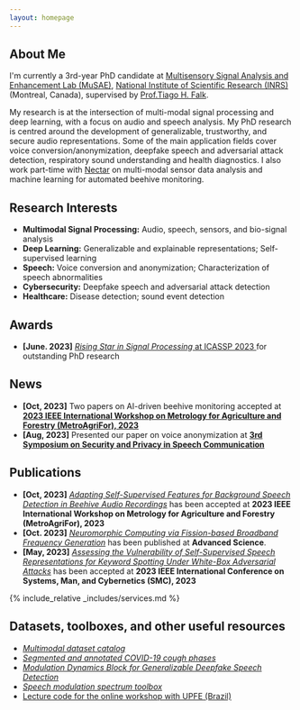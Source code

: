 ```yaml
---
layout: homepage
---
```


## About Me

I'm currently a 3rd-year PhD candidate at <a href="https://musaelab.ca/" target="_blank"> Multisensory Signal Analysis and Enhancement Lab (MuSAE)</a>, <a href="https://inrs.ca/en/" target="_blank"> National Institute of Scientific Research (INRS)</a> (Montreal, Canada), supervised by <a href="https://inrs.ca/en/research/professors/tiago-h-falk/" target="_blank"> Prof.Tiago H. Falk</a>.

My research is at the intersection of multi-modal signal processing and deep learning, with a focus on audio and speech analysis. My PhD research is centred around the development of generalizable, trustworthy, and secure audio representations. Some of the main application fields cover voice conversion/anonymization, deepfake speech and adversarial attack detection, respiratory sound understanding and health diagnostics. I also work part-time with <a href="https://www.nectar.buzz/" target="_blank"> Nectar</a> on multi-modal sensor data analysis and machine learning for automated beehive monitoring.


## Research Interests
- **Multimodal Signal Processing:** Audio, speech, sensors, and bio-signal analysis
- **Deep Learning:** Generalizable and explainable representations; Self-supervised learning
- **Speech:** Voice conversion and anonymization; Characterization of speech abnormalities
- **Cybersecurity:** Deepfake speech and adversarial attack detection
- **Healthcare:** Disease detection; sound event detection

## Awards
- **[June. 2023]** <a href="https://2023.ieeeicassp.org/" target="_blank">*Rising Star in Signal Processing* at ICASSP 2023 </a> for outstanding PhD research


<!--- {% include_relative _includes/publications.md %} --->

<!--- {% include_relative _includes/projects.md %} --->

<!--- {% include_relative _includes/talks.md %} --->

## News
- **[Oct, 2023]** Two papers on AI-driven beehive monitoring accepted at <a href="https://www.metroagrifor.org/index" target='_blank'>**2023 IEEE International Workshop on Metrology for Agriculture and Forestry (MetroAgriFor), 2023**</a>
- **[Aug, 2023]** Presented our paper on voice anonymization at <a href="https://spsc-symposium2023.mobileds.de/" target='_blank'> **3rd Symposium on Security and Privacy in Speech Communication**</a>

## Publications
<!-- - **[Feb. 2020]** Our paper about incremental learning is accepted to CVPR 2020. -->

- **[Oct, 2023]** <a href="" target='_blank'> *Adapting Self-Supervised Features for Background Speech Detection in Beehive Audio Recordings*</a> has been accepted at **2023 IEEE International Workshop on Metrology for Agriculture and Forestry (MetroAgriFor), 2023**
- **[Oct. 2023]** <a href="https://onlinelibrary.wiley.com/doi/full/10.1002/advs.202303835" target="_blank"> *Neuromorphic Computing via Fission-based Broadband Frequency Generation*</a> has been published at **Advanced Science**.
- **[May, 2023]** <a href="" target="_blank"> *Assessing the Vulnerability of Self-Supervised Speech Representations for Keyword Spotting Under White-Box Adversarial Attacks*</a> has been accepted at **2023 IEEE International Conference on Systems, Man, and Cybernetics (SMC), 2023**


{% include_relative _includes/services.md %}


## Datasets, toolboxes, and other useful resources

<!-- https://yuhangzhou88.github.io/ESL_Solution/  -->
- <a href="https://github.com/MuSAELab/Multimodal-dataset-catalog" target="_blank">*Multimodal dataset catalog*
- <a href="https://github.com/MuSAELab/COVID_Cough_Phases">*Segmented and annotated COVID-19 cough phases*
- <a href="https://github.com/zhu00121/Universal-representation-dynamics-of-deepfake-speech" target="_blank">*Modulation Dynamics Block for Generalizable Deepfake Speech Detection*</a>
- <a href="https://github.com/MuSAELab/modulation_filterbanks" target="_blank">*Speech modulation spectrum toolbox*</a>
- <a href="https://github.com/MuSAELab/Modulation_spectrum_course_exercises" target="_blank">Lecture code for the online workshop with UPFE (Brazil)



